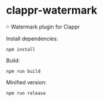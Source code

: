 # clappr-watermark
:sweat_drops: Watermark plugin for Clappr

Install dependencies:

`npm install`

Build:

`npm run build`

Minified version:

`npm run release`

